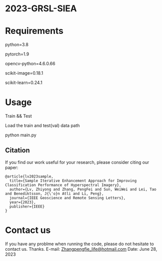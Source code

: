 # 2023-GRSL-SIEA

# Requirements

python=3.8 

pytorch=1.9

opencv-python=4.6.0.66

scikit-image=0.18.1

scikit-learn=0.24.1

# Usage
Train && Test

Load the train and test(val) data path

python main.py

## Citation
If you find our work useful for your research, please consider citing our paper:  
```
@article{lv2023sample,
  title={Sample Iterative Enhancement Approach for Improving Classification Performance of Hyperspectral Imagery},
  author={Lv, Zhiyong and Zhang, PengFei and Sun, WeiWei and Lei, Tao and Benediktsson, J{\'o}n Atli and Li, Peng},
  journal={IEEE Geoscience and Remote Sensing Letters},
  year={2023},
  publisher={IEEE}
}
```

# Contact us
If you have any problme when running the code, please do not hesitate to contact us. Thanks.
E-mail: Zhangpengfie_life@hotmail.com Date: June 28, 2023

